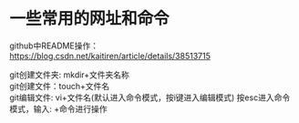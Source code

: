 # 一些常用的网址和命令
github中README操作：https://blog.csdn.net/kaitiren/article/details/38513715<br>

git创建文件夹: mkdir+文件夹名称<br>
git创建文件：touch+文件名<br>
git编辑文件: vi+文件名(默认进入命令模式，按i键进入编辑模式) 按esc进入命令模式，输入: +命令进行操作<br>

